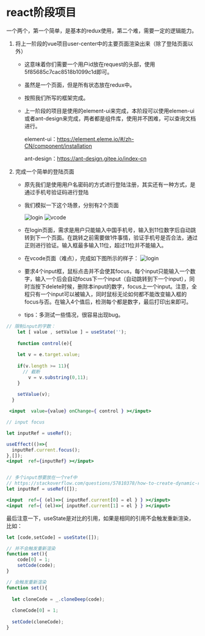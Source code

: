 # react阶段项目

一个两个，第一个简单，是基本的redux使用，第二个难，需要一定的逻辑能力。

1. 将上一阶段的vue项目user-center中的主要页面渲染出来（除了登陆页面以外）

   - 这意味着你们需要一个用户id放在request的头部，使用 5f85685c7cac8518b1099c1d即可。

   - 虽然是一个页面，但是所有状态放在redux中。

   - 按照我们所写的框架完成。

   - 上一阶段的项目是使用的element-ui来完成，本阶段可以使用elemen-ui或者ant-design来完成，两者都是组件库，使用并不困难，可以查询文档进行。

     element-ui：https://element.eleme.io/#/zh-CN/component/installation

     ant-design：https://ant-design.gitee.io/index-cn

2. 完成一个简单的登陆页面

   - 原先我们是使用用户名密码的方式进行登陆注册，其实还有一种方式，是通过手机号验证码进行登陆

   - 我们模拟一下这个场景，分别有2个页面

     ![login](http://by-image.oss-cn-shanghai.aliyuncs.com/frontend/teach/login.png)
![vcode](http://by-image.oss-cn-shanghai.aliyuncs.com/frontend/teach/vcode.png)

	- 在login页面，需求是用户只能输入中国手机号，输入到11位数字后自动跳转到下一个页面。在跳转之前需要做1件事情，验证手机号是否合法，通过正则进行验证。输入框最多输入11位，超过11位并不能输入。
	
	- 在vcode页面（难点），完成如下图所示的样子：
		![login](http://by-image.oss-cn-shanghai.aliyuncs.com/frontend/teach/4-vcode.gif)
		
	- 要求4个input框，鼠标点击并不会使其focus，每个input只能输入一个数字，输入一个后会自动focus下一个input（自动跳转到下一个input），同时当按下delete时候，删除本input的数字，focus上一个input。注意，全程只有一个input可以被输入，同时鼠标无论如何都不能改变输入框的focus与否。在输入4个值后，检测每个都是数字，最后打印出来即可。
	
	- tips：多测试一些情况，很容易出现bug。

```jsx
// 限制input的字数：
	let [ value , setValue ] = useState('');
	
	function control(e){
    
    let v = e.target.value;
    
    if(v.length >= 11){
      // 截断
     	v = v.substring(0,11);
    }
    
    setValue(v);
  }

 <input  value={value} onChange={ control } ></input> 

// input focus 

let inputRef = useRef();

useEffect(()=>{
  inputRef.current.focus();
},[]);
<input  ref={inputRef} ></input> 


// 多个input想要放在一个ref中
// https://stackoverflow.com/questions/57810378/how-to-create-dynamic-refs-in-functional-component-using-useref-hook
let inputRef = useRef([]);

<input  ref={ (el)=>{ inputRef.current[0] = el } } ></input> 
<input  ref={ (el)=>{ inputRef.current[1] = el } } ></input> 

```

最后注意一下，useState是对比的引用，如果是相同的引用不会触发重新渲染，比如：

```jsx
let [code,setCode] = useState([]);

// 并不会触发重新渲染
function set(){
  	code[0] = 1;
  	setCode(code);
}

// 会触发重新渲染
function set(){
  
  let cloneCode = _.cloneDeep(code);
  
  cloneCode[0] = 1;
  
  setCode(cloneCode);
}

```

